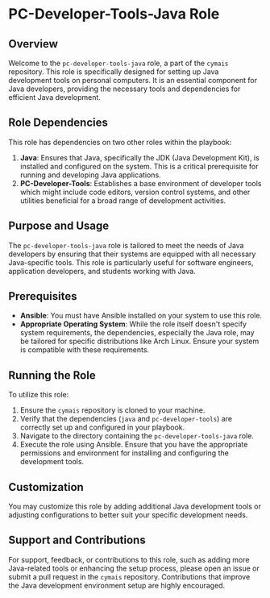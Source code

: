 # PC-Developer-Tools-Java Role

## Overview
Welcome to the `pc-developer-tools-java` role, a part of the `cymais` repository. This role is specifically designed for setting up Java development tools on personal computers. It is an essential component for Java developers, providing the necessary tools and dependencies for efficient Java development.

## Role Dependencies
This role has dependencies on two other roles within the playbook:
1. **Java**: Ensures that Java, specifically the JDK (Java Development Kit), is installed and configured on the system. This is a critical prerequisite for running and developing Java applications.
2. **PC-Developer-Tools**: Establishes a base environment of developer tools which might include code editors, version control systems, and other utilities beneficial for a broad range of development activities.

## Purpose and Usage
The `pc-developer-tools-java` role is tailored to meet the needs of Java developers by ensuring that their systems are equipped with all necessary Java-specific tools. This role is particularly useful for software engineers, application developers, and students working with Java.

## Prerequisites
- **Ansible**: You must have Ansible installed on your system to use this role.
- **Appropriate Operating System**: While the role itself doesn't specify system requirements, the dependencies, especially the Java role, may be tailored for specific distributions like Arch Linux. Ensure your system is compatible with these requirements.

## Running the Role
To utilize this role:
1. Ensure the `cymais` repository is cloned to your machine.
2. Verify that the dependencies (`java` and `pc-developer-tools`) are correctly set up and configured in your playbook.
3. Navigate to the directory containing the `pc-developer-tools-java` role.
4. Execute the role using Ansible. Ensure that you have the appropriate permissions and environment for installing and configuring the development tools.

## Customization
You may customize this role by adding additional Java development tools or adjusting configurations to better suit your specific development needs.

## Support and Contributions
For support, feedback, or contributions to this role, such as adding more Java-related tools or enhancing the setup process, please open an issue or submit a pull request in the `cymais` repository. Contributions that improve the Java development environment setup are highly encouraged.